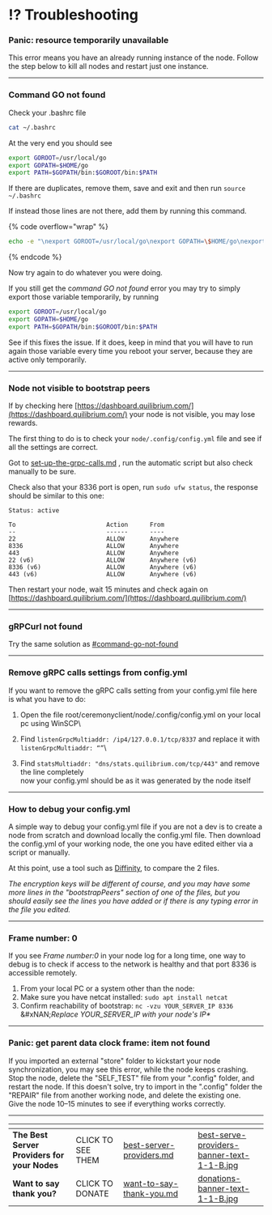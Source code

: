 # ⁉️ Troubleshooting

### Panic: resource temporarily unavailable&#x20;

This error means you have an already running instance of the node. Follow the step below to kill all nodes and restart just one instance.

***

### Command GO not found

Check your .bashrc file

```bash
cat ~/.bashrc
```

At the very end you should see

```bash
export GOROOT=/usr/local/go
export GOPATH=$HOME/go
export PATH=$GOPATH/bin:$GOROOT/bin:$PATH
```

If there are duplicates, remove them, save and exit and then run `source ~/.bashrc`

If instead those lines are not there, add them by running this command.&#x20;

{% code overflow="wrap" %}
```bash
echo -e "\nexport GOROOT=/usr/local/go\nexport GOPATH=\$HOME/go\nexport PATH=\$GOPATH/bin:\$GOROOT/bin:\$PATH" >> ~/.bashrc && source ~/.bashrc
```
{% endcode %}

Now try again to do whatever you were doing.

If you still get the &#x63;_&#x6F;mmand GO not found_ error you may try to simply export those variable temporarily, by running

```bash
export GOROOT=/usr/local/go
export GOPATH=$HOME/go
export PATH=$GOPATH/bin:$GOROOT/bin:$PATH
```

See if this fixes the issue. If it does, keep in mind that you will have to run again those variable every time you reboot your server, because they are active only temporarily.

***

### Node not visible to bootstrap peers

If by checking here [https://dashboard.quilibrium.com/](https://dashboard.quilibrium.com/) your node is not visible, you may lose rewards.

The first thing to do is to check your `node/.config/config.yml` file and see if all the settings are correct.&#x20;

Got to [set-up-the-grpc-calls.md](set-up-the-grpc-calls.md "mention") , run the automatic script but also check manually to be sure.

Check also that your 8336 port is open, run `sudo ufw status`, the response should be similar to this one:

```
Status: active

To                         Action      From
--                         ------      ----
22                         ALLOW       Anywhere                  
8336                       ALLOW       Anywhere                  
443                        ALLOW       Anywhere                  
22 (v6)                    ALLOW       Anywhere (v6)             
8336 (v6)                  ALLOW       Anywhere (v6)             
443 (v6)                   ALLOW       Anywhere (v6)     
```

Then restart your node, wait 15 minutes and check again on   [https://dashboard.quilibrium.com/](https://dashboard.quilibrium.com/)

***



### gRPCurl not found

Try the same solution as [#command-go-not-found](troubleshooting.md#command-go-not-found "mention")

***

### Remove gRPC calls settings from config.yml&#x20;

If you want to remove the gRPC calls setting from your config.yml file here is what you have to do:

1. Open the file root/ceremonyclient/node/.config/config.yml on your local pc using WinSCP\

2. Find `listenGrpcMultiaddr: /ip4/127.0.0.1/tcp/8337` and replace it with `listenGrpcMultiaddr: “”`\

3. Find `statsMultiaddr: "dns/stats.quilibrium.com/tcp/443"` and remove the line completely\
   now your config.yml should be as it was generated by the node itself

***

### How to debug your config.yml&#x20;

A simple way to debug your config.yml file if you are not a dev is to create a node from scratch and download locally the config.yml file. Then download the config.yml of your working node, the one you have edited either via a script or manually.

At this point, use a tool such as [Diffinity](https://truehumandesign.se/s_diffinity.php), to compare the 2 files.

_The encryption keys will be different of course, and you may have some more lines in the "bootstrapPeers" section of one of the files, but you should easily see the lines you have added or if there is any typing error in the file you edited._

***

### Frame number: 0&#x20;

If you see _Frame number:0_ in your node log for a long time, one way to debug is to check if access to the network is healthy and that port 8336 is accessible remotely.

1. From your local PC or a system other than the node:
2. Make sure you have netcat installed: `sudo apt install netcat`
3. Confirm reachability of bootstrap: `nc -vzu YOUR_SERVER_IP 8336`\
   &#xNAN;_&#x52;eplace YOUR\_SERVER\_IP with your node's IP\*_

***

### Panic: get parent data clock frame: item not found&#x20;

If you imported an external "store" folder to kickstart your node synchronization, you may see this error, while the node keeps crashing.\
Stop the node, delete the "SELF\_TEST" file from your ".config" folder, and restart the node. If this doesn't solve, try to import in the ".config" folder the "REPAIR" file from another working node, and delete the existing one.\
Give the node 10–15 minutes to see if everything works correctly.

***

<table data-card-size="large" data-column-title-hidden data-view="cards" data-full-width="false"><thead><tr><th></th><th></th><th data-hidden data-card-target data-type="content-ref"></th><th data-hidden></th><th data-hidden data-card-cover data-type="files"></th></tr></thead><tbody><tr><td><strong>The Best Server Providers for your Nodes</strong></td><td>CLICK TO SEE THEM</td><td><a href="best-server-providers.md">best-server-providers.md</a></td><td></td><td><a href=".gitbook/assets/best-serve-providers-banner-text-1-1-B.jpg">best-serve-providers-banner-text-1-1-B.jpg</a></td></tr><tr><td><strong>Want to say thank you?</strong></td><td>CLICK TO DONATE</td><td><a href="want-to-say-thank-you.md">want-to-say-thank-you.md</a></td><td></td><td><a href=".gitbook/assets/donations-banner-text-1-1-B.jpg">donations-banner-text-1-1-B.jpg</a></td></tr></tbody></table>

